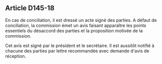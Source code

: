 Article D145-18
----
En cas de conciliation, il est dressé un acte signé des parties. A défaut de
conciliation, la commission émet un avis faisant apparaître les points
essentiels du désaccord des parties et la proposition motivée de la commission.

Cet avis est signé par le président et le secrétaire. Il est aussitôt notifié à
chacune des parties par lettre recommandée avec demande d'avis de réception.
